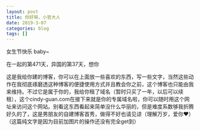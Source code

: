 ```yaml
---
layout: post
title: 你好呀，小官大人
date: 2019-3-07
categories: blog
tags: []
---
```


女生节快乐 baby~

在一起的第471天，异国的第37天，想你

这是我给你建的博客，你可以在上面放一些喜欢的东西，写一些文字，当然这些动作在我彻底琢磨透这种博客的便捷使用方式并且教会你之前，这个博客也只能由我来维持。不过它是属于你的，我给你租了域名（暂时只买了一年，以后可以续租），这个cindy-guan.com在接下来就是你的专属域名啦，你可以随时用这个网址来访问这个网站。别看这东西看起来简单没什么华丽的，但是难度系数够我折腾好久的了，这是男朋友的自建博客首秀，做得不好也请见谅（理解万岁，爱你❤）（这篇纯文字是因为目前加图片的操作还没有完全get到）




